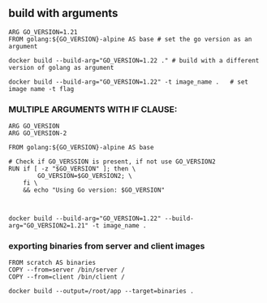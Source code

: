 
## build with arguments
```
ARG GO_VERSION=1.21
FROM golang:${GO_VERSION}-alpine AS base # set the go version as an argument

docker build --build-arg="GO_VERSION=1.22 ." # build with a different version of golang as argument

docker build --build-arg="GO_VERSION=1.22" -t image_name .   # set image name -t flag
```

### MULTIPLE ARGUMENTS WITH IF CLAUSE:
```
ARG GO_VERSION
ARG GO_VERSION-2

FROM golang:${GO_VERSION}-alpine AS base

# Check if GO_VERSSION is present, if not use GO_VERSION2
RUN if [ -z "$GO_VERSION" ]; then \
        GO_VERSION=$GO_VERSION2; \
    fi \
    && echo "Using Go version: $GO_VERSION"



docker build --build-arg="GO_VERSION=1.22" --build-arg="GO_VERSION2=1.21" -t image_name .  
```

### exporting binaries from server and client images

```
FROM scratch AS binaries
COPY --from=server /bin/server /
COPY --from=client /bin/client /

docker build --output=/root/app --target=binaries .
```

